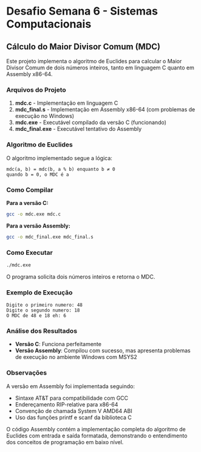 # Desafio Semana 6 - Sistemas Computacionais
## Cálculo do Maior Divisor Comum (MDC)

Este projeto implementa o algoritmo de Euclides para calcular o Maior Divisor Comum de dois números inteiros, tanto em linguagem C quanto em Assembly x86-64.

### Arquivos do Projeto

1. **mdc.c** - Implementação em linguagem C
2. **mdc_final.s** - Implementação em Assembly x86-64 (com problemas de execução no Windows)
3. **mdc.exe** - Executável compilado da versão C (funcionando)
4. **mdc_final.exe** - Executável tentativo do Assembly

### Algoritmo de Euclides

O algoritmo implementado segue a lógica:
```
mdc(a, b) = mdc(b, a % b) enquanto b ≠ 0
quando b = 0, o MDC é a
```

### Como Compilar

**Para a versão C:**
```bash
gcc -o mdc.exe mdc.c
```

**Para a versão Assembly:**
```bash
gcc -o mdc_final.exe mdc_final.s
```

### Como Executar

```bash
./mdc.exe
```

O programa solicita dois números inteiros e retorna o MDC.

### Exemplo de Execução

```
Digite o primeiro numero: 48
Digite o segundo numero: 18
O MDC de 48 e 18 eh: 6
```

### Análise dos Resultados

- **Versão C**: Funciona perfeitamente
- **Versão Assembly**: Compilou com sucesso, mas apresenta problemas de execução no ambiente Windows com MSYS2

### Observações

A versão em Assembly foi implementada seguindo:
- Sintaxe AT&T para compatibilidade com GCC
- Endereçamento RIP-relative para x86-64
- Convenção de chamada System V AMD64 ABI
- Uso das funções printf e scanf da biblioteca C

O código Assembly contém a implementação completa do algoritmo de Euclides com entrada e saída formatada, demonstrando o entendimento dos conceitos de programação em baixo nível.
